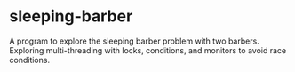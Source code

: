 # sleeping-barber
A program to explore the sleeping barber problem with two barbers. Exploring multi-threading with locks, conditions, and monitors to avoid race conditions. 

